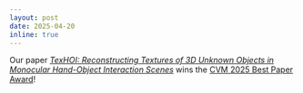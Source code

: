 ```yaml
---
layout: post
date: 2025-04-20
inline: true
---
```


Our paper *[TexHOI: Reconstructing Textures of 3D Unknown Objects in Monocular Hand-Object Interaction Scenes](https://arxiv.org/abs/2501.03525)* wins the [CVM 2025 Best Paper Award](http://iccvm.org/2025/)!
